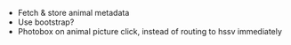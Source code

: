 * Fetch & store animal metadata
* Use bootstrap?
* Photobox on animal picture click, instead of routing to hssv immediately
